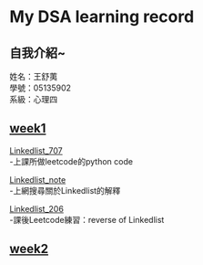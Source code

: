 # My DSA learning record
## 自我介紹~    
姓名：王舒荑    
學號：05135902    
系級：心理四  

## [week1](https://github.com/wangshuti/DSA/tree/master/week1)
[Linkedlist_707](https://github.com/wangshuti/DSA/blob/master/week1/Linkedlist_707.py)    
-上課所做leetcode的python code  
  
[Linkedlist_note](https://github.com/wangshuti/DSA/blob/master/week1/Linkedlist_note.py)  
-上網搜尋關於Linkedlist的解釋  
   
[Linkedlist_206](https://github.com/wangshuti/DSA/blob/master/week1/Linkedlist_206.py)  
-課後Leetcode練習：reverse of Linkedlist   

## [week2](https://github.com/wangshuti/DSA/tree/master/week2)
